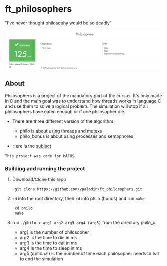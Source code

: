 # ft_philosophers

"I’ve never thought philosophy would be so deadly"

![Alt text](https://github.com/vpaladin/ft_philosophers/blob/main/success.png)

## About

Philosophers is a project of the mandatory part of the cursus.
It's only made in C and the main goal was to understand how threads works in language C and use them to solve a logical problem.
The simulation will stop if all philosophers have eaten enough or if one philosopher die.

- There are three different version of the algorithm :
    - philo is about using threads and mutexs
    - philo_bonus is about using processes and semaphores

- Here is the [subject][1]

`This project was code for MACOS`

### Building and running the project

1. Download/Clone this repo

        git clone https://github.com/vpaladin/ft_philosophers.git
2. `cd` into the root directory, then `cd` into philo (bonus) and run `make`

        cd philo
        make

3.  run `./philo_x arg1 arg2 arg3 arg4 (arg5)` from the directory philo_x.
    - arg1 is the number of philosopher
    - arg2 is the time to die in ms
    - arg3 is the time to eat in ms
    - arg4 is the time to sleep in ms
    - arg5 (optional) is the number of time each philosopher needs to eat to end the simulation

[1]: https://github.com/vpaladin/ft_philosophers/blob/main/philosophers.pdf
